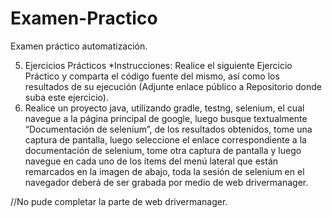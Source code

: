 # Examen-Practico
Examen práctico automatización.

5. Ejercicios Prácticos
   *Instrucciones: Realice el siguiente Ejercicio Práctico y comparta el código fuente del
   mismo, así como los resultados de su ejecución (Adjunte enlace público a Repositorio donde
   suba este ejercicio).
1. Realice un proyecto java, utilizando gradle, testng, selenium, el cual navegue a la página
   principal de google, luego busque textualmente “Documentación de selenium”, de los
   resultados obtenidos, tome una captura de pantalla, luego seleccione el enlace
   correspondiente a la documentación de selenium, tome otra captura de pantalla y luego
   navegue en cada uno de los ítems del menú lateral que están remarcados en la imagen de
   abajo, toda la sesión de selenium en el navegador deberá de ser grabada por medio de
   web drivermanager.


//No pude completar la parte de web drivermanager.